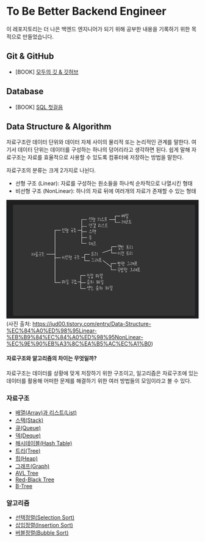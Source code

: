 # To Be Better Backend Engineer

이 레포지토리는 더 나은 백엔드 엔지니어가 되기 위해 공부한 내용을 기록하기 위한 목적으로 만들었습니다.

## Git & GitHub

- [BOOK] [모두의 깃 & 깃허브](/book/git-for-everyone/readme.md)

## Database

- [BOOK] [SQL 첫걸음](/book/sql-first-step/readme.md)

## Data Structure & Algorithm

자료구조란 데이터 단위와 데이터 자체 사이의 물리적 또는 논리적인 관계를 말한다. 여기서 데이터 단위는 데이터를 구성하는 하나의 덩어리라고 생각하면 된다. 쉽게 말해 자료구조는 자료를 효율적으로 사용할 수 있도록 컴퓨터에 저장하는 방법을 말한다.

자료구조의 분류는 크게 2가지로 나뉜다.

- 선형 구조 (Linear): 자료를 구성하는 원소들을 하나씩 순차적으로 나열시킨 형태
- 비선형 구조 (NonLinear): 하나의 자료 뒤에 여러개의 자료가 존재할 수 있는 형태

![data-structure-1](/images/data-structure-1.png)
(사진 출처: https://jud00.tistory.com/entry/Data-Structure-%EC%84%A0%ED%98%95Linear-%EB%B9%84%EC%84%A0%ED%98%95NonLinear-%EC%9E%90%EB%A3%8C%EA%B5%AC%EC%A1%B0)

#### 자료구조와 알고리즘의 차이는 무엇일까?

자료구조는 데이터를 상황에 맞게 저장하기 위한 구조이고, 일고리즘은 자료구조에 있는 데이터를 활용해 어떠한 문제를 해결하기 위한 여러 방법들의 모임이라고 볼 수 있다.

### 자료구조

- [배열(Array)과 리스트(List)](/record/data-structure/array-list.md)
- [스택(Stack)](https://azurealstn.tistory.com/37)
- [큐(Queue)](https://azurealstn.tistory.com/38)
- [덱(Deque)](https://azurealstn.tistory.com/151)
- [해시테이블(Hash Table)](https://azurealstn.tistory.com/146)
- [트리(Tree)](https://azurealstn.tistory.com/143)
- [힙(Heap)](https://azurealstn.tistory.com/144)
- [그래프(Graph)](https://azurealstn.tistory.com/145)
- [AVL Tree](https://azurealstn.tistory.com/153)
- [Red-Black Tree](https://azurealstn.tistory.com/154)
- [B-Tree](https://azurealstn.tistory.com/155)

### 알고리즘

- [선택정렬(Selection Sort)](https://azurealstn.tistory.com/156)
- [삽입정렬(Insertion Sort)](https://azurealstn.tistory.com/157)
- [버블정렬(Bubble Sort)](https://azurealstn.tistory.com/29)
